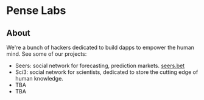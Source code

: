 # Pense Labs

## About

We're a bunch of hackers dedicated to build dapps to empower the human mind. See some of our projects:

- Seers: social network for forecasting, prediction markets. [seers.bet](http://seers.bet)
- Sci3: social network for scientists, dedicated to store the cutting edge of human knowledge.
- TBA
- TBA
